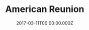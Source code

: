 ---
title: "American Reunion"
year: 2012
date: 2017-03-11T00:00:00.000Z
permalink: /almanac/movies/2017-03-11-american-reunion/index.html
rating: 3
tmdbid: 71552
---
